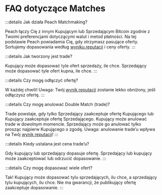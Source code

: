# FAQ dotyczące Matches

:::details Jak działa Peach Matchmaking?

Peach łączy Cię z innym Kupującym lub Sprzedającym Bitcoin zgodnie z Twoimi preferencjami dotyczącymi walut i metod płatności.
Na tej podstawie Peach powiadamia Cię, gdy otrzymasz pasujące oferty.
Sortujemy dopasowania według [wyniku reputacji](/faq/account/#what-does-the-peach-score-mean) i ceny oferty.
:::

:::details Jak tworzony jest trade?

Kupujący może dopasować tyle ofert sprzedaży, ile chce.
Sprzedający może dopasować tyle ofert kupna, ile chce.
:::

:::details Czy mogę odłączyć ofertę?

W każdej chwili!
Uwaga: Twój [wynik reputacji](/faq/account/#what-does-the-peach-score-mean) zostanie lekko obniżony, jeśli odłączysz ofertę.
:::

:::details Czy mogę anulować Double Match (trade)?

Trade powstaje, gdy tylko Sprzedający zaakceptuje ofertę Kupującego lub Kupujący zaakceptuje ofertę Sprzedającego.
Kupujący może anulować trade w dowolnym momencie.
Sprzedający może go anulować tylko prosząc najpierw Kupującego o zgodę.
Uwaga: anulowanie trade’u wpływa na Twój [wynik reputacji](/faq/account/#what-does-the-peach-score-mean)!
:::

:::details Kiedy ustalana jest cena trade’u?

Gdy kupujący lub sprzedający dopasuje ofertę.
Sprzedający lub kupujący może zaakceptować lub odrzucić dopasowanie.
:::

:::details Czy mogę dopasować wiele ofert?

Tak! Kupujący może dopasować tylu sprzedających, ilu chce, a sprzedający tylu kupujących, ilu chce.
Nie ma gwarancji, że publikujący ofertę zaakceptuje dopasowanie.
:::
